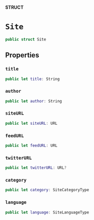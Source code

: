 **STRUCT**

# `Site`

```swift
public struct Site
```

## Properties
### `title`

```swift
public let title: String
```

### `author`

```swift
public let author: String
```

### `siteURL`

```swift
public let siteURL: URL
```

### `feedURL`

```swift
public let feedURL: URL
```

### `twitterURL`

```swift
public let twitterURL: URL?
```

### `category`

```swift
public let category: SiteCategoryType
```

### `language`

```swift
public let language: SiteLanguageType
```
